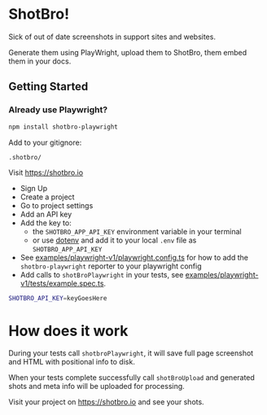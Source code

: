 
# ShotBro!

Sick of out of date screenshots in support sites and websites.

Generate them using PlayWright, upload them to ShotBro, them embed them in your docs.

## Getting Started

### Already use Playwright?

```bash
npm install shotbro-playwright
```

Add to your gitignore:
```gitignore
.shotbro/
```

Visit https://shotbro.io 
 - Sign Up
 - Create a project 
 - Go to project settings
 - Add an API key
 - Add the key to:
   - the `SHOTBRO_APP_API_KEY` environment variable in your terminal
   - or use [dotenv](https://github.com/motdotla/dotenv) and add it to your local `.env` file as `SHOTBRO_APP_API_KEY`
 - See [examples/playwright-v1/playwright.config.ts](https://github.com/saasmech/shotbro/blob/main/examples/playwright-v1/playwright.config.ts) for how to add 
   the `shotbro-playwright` reporter to your playwright config 
 - Add calls to `shotBroPlaywright` in your tests, see [examples/playwright-v1/tests/example.spec.ts](https://github.com/saasmech/shotbro/blob/main/examples/playwright-v1/tests/example.spec.ts).


```bash
SHOTBRO_API_KEY=keyGoesHere
```

# How does it work

During your tests call `shotbroPlaywright`, it will save full page screenshot and HTML with positional info to disk.

When your tests complete successfully call `shotBroUpload` and generated shots and meta info will be uploaded  for 
processing.

Visit your project on https://shotbro.io and see your shots.

